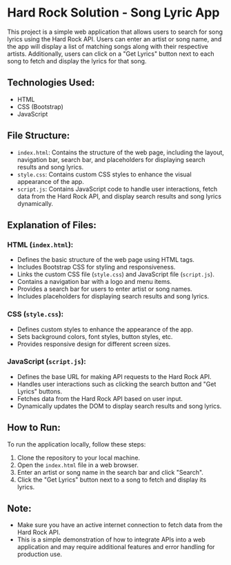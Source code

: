# Hard Rock Solution - Song Lyric App

This project is a simple web application that allows users to search for song lyrics using the Hard Rock API. Users can enter an artist or song name, and the app will display a list of matching songs along with their respective artists. Additionally, users can click on a "Get Lyrics" button next to each song to fetch and display the lyrics for that song.

## Technologies Used:

- HTML
- CSS (Bootstrap)
- JavaScript

## File Structure:

- `index.html`: Contains the structure of the web page, including the layout, navigation bar, search bar, and placeholders for displaying search results and song lyrics.
- `style.css`: Contains custom CSS styles to enhance the visual appearance of the app.
- `script.js`: Contains JavaScript code to handle user interactions, fetch data from the Hard Rock API, and display search results and song lyrics dynamically.

## Explanation of Files:

### HTML (`index.html`):

- Defines the basic structure of the web page using HTML tags.
- Includes Bootstrap CSS for styling and responsiveness.
- Links the custom CSS file (`style.css`) and JavaScript file (`script.js`).
- Contains a navigation bar with a logo and menu items.
- Provides a search bar for users to enter artist or song names.
- Includes placeholders for displaying search results and song lyrics.

### CSS (`style.css`):

- Defines custom styles to enhance the appearance of the app.
- Sets background colors, font styles, button styles, etc.
- Provides responsive design for different screen sizes.

### JavaScript (`script.js`):

- Defines the base URL for making API requests to the Hard Rock API.
- Handles user interactions such as clicking the search button and "Get Lyrics" buttons.
- Fetches data from the Hard Rock API based on user input.
- Dynamically updates the DOM to display search results and song lyrics.

## How to Run:

To run the application locally, follow these steps:

1. Clone the repository to your local machine.
2. Open the `index.html` file in a web browser.
3. Enter an artist or song name in the search bar and click "Search".
4. Click the "Get Lyrics" button next to a song to fetch and display its lyrics.

## Note:

- Make sure you have an active internet connection to fetch data from the Hard Rock API.
- This is a simple demonstration of how to integrate APIs into a web application and may require additional features and error handling for production use.
